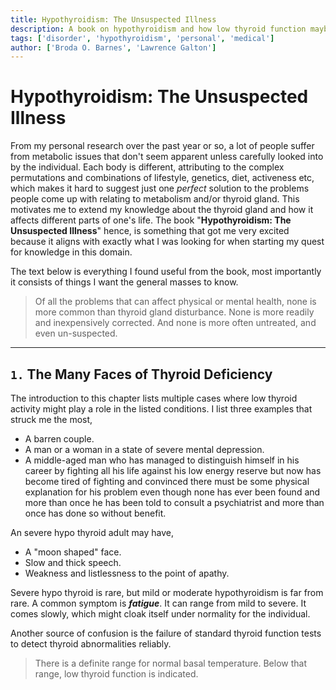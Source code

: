 ```yaml
---
title: Hypothyroidism: The Unsuspected Illness
description: A book on hypothyroidism and how low thyroid function maybe affecting the body, emotions and life.
tags: ['disorder', 'hypothyroidism', 'personal', 'medical']
author: ['Broda O. Barnes', 'Lawrence Galton']
---
```


# Hypothyroidism: The Unsuspected Illness

From my personal research over the past year or so, a lot of people suffer from metabolic issues that don't seem apparent unless carefully looked into by the individual. Each body is different, attributing to the complex permutations and combinations of lifestyle, genetics, diet, activeness etc, which makes it hard to suggest just one *perfect* solution to the problems people come up with relating to metabolism and/or thyroid gland. This motivates me to extend my knowledge about the thyroid gland and how it affects different parts of one's life. The book "**Hypothyroidism: The Unsuspected Illness**" hence, is something that got me very excited because it aligns with exactly what I was looking for when starting my quest for knowledge in this domain.

The text below is everything I found useful from the book, most importantly it consists of things I want the general masses to know.

> Of all the problems that can affect physical or mental health, none is more common than thyroid gland disturbance. None is more readily and inexpensively corrected. And none is more often untreated, and even un-suspected.

---

## `1.` The Many Faces of Thyroid Deficiency

The introduction to this chapter lists multiple cases where low thyroid activity might play a role in the listed conditions. I list three examples that struck me the most,

- A barren couple.
- A man or a woman in a state of severe mental depression.
- A middle-aged man who has managed to distinguish himself in his career by fighting all his life against his low energy reserve but now has become tired of fighting and convinced there must be some physical explanation for his problem even though none has ever been found and more than once he has been told to consult a psychiatrist and more than once has done so without benefit.

An severe hypo thyroid adult may have,

- A "moon shaped" face.
- Slow and thick speech.
- Weakness and listlessness to the point of apathy.

Severe hypo thyroid is rare, but mild or moderate hypothyroidism is far from rare. A common symptom is ***fatigue***. It can range from mild to severe. It comes slowly, which might cloak itself under normality for the individual.

Another source of confusion is the failure of standard thyroid function tests to detect thyroid abnormalities reliably.

> There is a definite range for normal basal temperature.
> Below that range, low thyroid function is indicated.













​		
